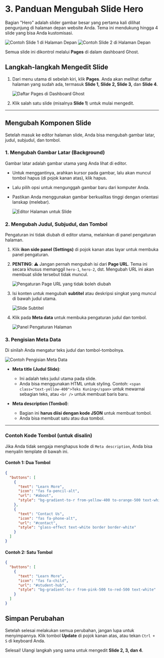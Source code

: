 # 3. Panduan Mengubah Slide Hero

Bagian "Hero" adalah slider gambar besar yang pertama kali dilihat pengunjung di halaman depan website Anda. Tema ini mendukung hingga 4 slide yang bisa Anda kustomisasi.

![Contoh Slide 1 di Halaman Depan](/gambar/slide-hero-hasil-1.png)
![Contoh Slide 2 di Halaman Depan](/gambar/slide-hero-hasil-2.png)

Semua slide ini dikontrol melalui **Pages** di dalam dashboard Ghost.

## Langkah-langkah Mengedit Slide

1.  Dari menu utama di sebelah kiri, klik **Pages**. Anda akan melihat daftar halaman yang sudah ada, termasuk **Slide 1, Slide 2, Slide 3,** dan **Slide 4**.

    ![Daftar Pages di Dashboard Ghost](/gambar/ghost-pages-list.png)

2.  Klik salah satu slide (misalnya **Slide 1**) untuk mulai mengedit.

---

## Mengubah Komponen Slide

Setelah masuk ke editor halaman slide, Anda bisa mengubah gambar latar, judul, subjudul, dan tombol.

### 1. Mengubah Gambar Latar (Background)

Gambar latar adalah gambar utama yang Anda lihat di editor.

* Untuk menggantinya, arahkan kursor pada gambar, lalu akan muncul tombol hapus (di pojok kanan atas), klik hapus.
* Lalu pilih opsi untuk mengunggah gambar baru dari komputer Anda.
* Pastikan Anda menggunakan gambar berkualitas tinggi dengan orientasi lanskap (melebar).

    ![Editor Halaman untuk Slide](/gambar/slide-hero-editor.png)

### 2. Mengubah Judul, Subjudul, dan Tombol

Pengaturan ini tidak diubah di editor utama, melainkan di panel pengaturan halaman.

1.  Klik **ikon side panel (Settings)** di pojok kanan atas layar untuk membuka panel pengaturan.
2.  **PENTING**: ⚠️ Jangan pernah mengubah isi dari **Page URL**. Tema ini secara khusus memanggil `hero-1`, `hero-2`, dst. Mengubah URL ini akan membuat slide tersebut tidak muncul.

    ![Pengaturan Page URL yang tidak boleh diubah](/gambar/slide-hero-url.png)

3.  Isi konten untuk mengubah **subtitel** atau deskripsi singkat yang muncul di bawah judul utama.

    ![Slide Subtitel](/gambar/slide-subtitel.png)
    
4.  Klik pada **Meta data** untuk membuka pengaturan judul dan tombol.

    ![Panel Pengaturan Halaman](/gambar/slide-hero-settings-panel.png)

### 3. Pengisian Meta Data

Di sinilah Anda mengatur teks judul dan tombol-tombolnya.

![Contoh Pengisian Meta Data](/gambar/slide-hero-metadata.png)

* **Meta title (Judul Slide)**:
    * Ini adalah teks judul utama pada slide.
    * Anda bisa menggunakan HTML untuk styling. Contoh: `<span class="text-yellow-400">Teks Kuning</span>` untuk mewarnai sebagian teks, atau `<br />` untuk membuat baris baru.

* **Meta description (Tombol)**:
    * Bagian ini **harus diisi dengan kode JSON** untuk membuat tombol.
    * Anda bisa membuat satu atau dua tombol.

---

### Contoh Kode Tombol (untuk disalin)

Jika Anda tidak sengaja menghapus kode di `Meta description`, Anda bisa menyalin template di bawah ini.

#### Contoh 1: Dua Tombol

```json
{
  "buttons": [
    {
      "text": "Learn More",
      "icon": "fas fa-pencil-alt",
      "url": "#about",
      "style": "bg-gradient-to-r from-yellow-400 to-orange-500 text-white"
    },
    {
      "text": "Contact Us",
      "icon": "fas fa-phone-alt",
      "url": "#contact",
      "style": "glass-effect text-white border border-white"
    }
  ]
}
```

#### Contoh 2: Satu Tombol

```json
{
  "buttons": [
    {
      "text": "Learn More",
      "icon": "fas fa-child",
      "url": "#student-hub",
      "style": "bg-gradient-to-r from-pink-500 to-red-500 text-white"
    }
  ]
}
```

## Simpan Perubahan

Setelah selesai melakukan semua perubahan, jangan lupa untuk menyimpannya. Klik tombol **Update** di pojok kanan atas, atau tekan `Ctrl + S` di keyboard Anda.

Selesai! Ulangi langkah yang sama untuk mengedit **Slide 2, 3, dan 4**.
